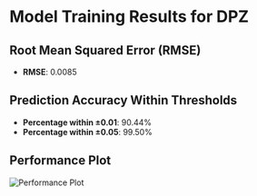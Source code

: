 # Model Training Results for DPZ

## Root Mean Squared Error (RMSE)
- **RMSE**: 0.0085

## Prediction Accuracy Within Thresholds
- **Percentage within ±0.01**: 90.44%
- **Percentage within ±0.05**: 99.50%

## Performance Plot
![Performance Plot](../imgs/DPZ.png)
